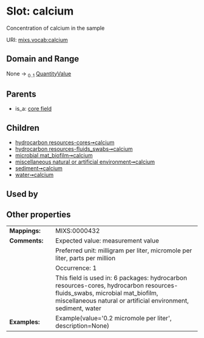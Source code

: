 
# Slot: calcium


Concentration of calcium in the sample

URI: [mixs.vocab:calcium](https://w3id.org/mixs/vocab/calcium)


## Domain and Range

None &#8594;  <sub>0..1</sub> [QuantityValue](QuantityValue.md)

## Parents

 *  is_a: [core field](core_field.md)

## Children

 *  [hydrocarbon resources-cores➞calcium](hydrocarbon_resources_cores_calcium.md)
 *  [hydrocarbon resources-fluids_swabs➞calcium](hydrocarbon_resources_fluids_swabs_calcium.md)
 *  [microbial mat_biofilm➞calcium](microbial_mat_biofilm_calcium.md)
 *  [miscellaneous natural or artificial environment➞calcium](miscellaneous_natural_or_artificial_environment_calcium.md)
 *  [sediment➞calcium](sediment_calcium.md)
 *  [water➞calcium](water_calcium.md)

## Used by


## Other properties

|  |  |  |
| --- | --- | --- |
| **Mappings:** | | MIXS:0000432 |
| **Comments:** | | Expected value: measurement value |
|  | | Preferred unit: milligram per liter, micromole per liter, parts per million |
|  | | Occurrence: 1 |
|  | | This field is used in: 6 packages: hydrocarbon resources-cores, hydrocarbon resources-fluids_swabs, microbial mat_biofilm, miscellaneous natural or artificial environment, sediment, water |
| **Examples:** | | Example(value='0.2 micromole per liter', description=None) |

